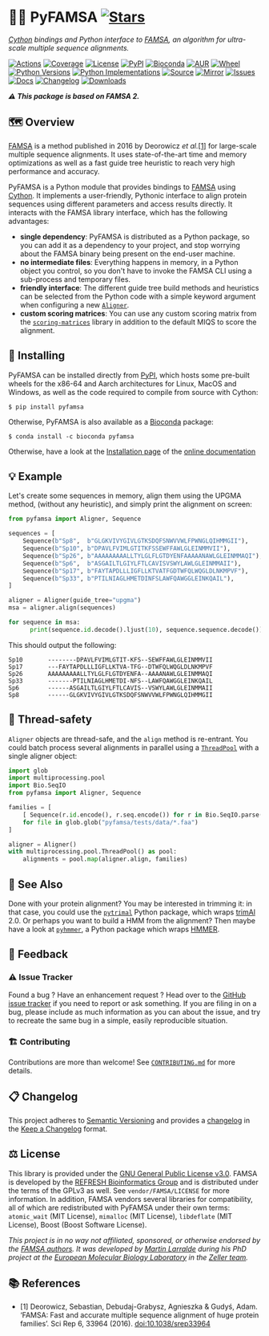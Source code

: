 # 🐍🧮 PyFAMSA [![Stars](https://img.shields.io/github/stars/althonos/pyfamsa.svg?style=social&maxAge=3600&label=Star)](https://github.com/althonos/pyfamsa/stargazers)

*[Cython](https://cython.org/) bindings and Python interface to [FAMSA](https://github.com/refresh-bio/FAMSA), an algorithm for ultra-scale multiple sequence alignments.*

[![Actions](https://img.shields.io/github/actions/workflow/status/althonos/pyfamsa/test.yml?branch=main&logo=github&style=flat-square&maxAge=300)](https://github.com/althonos/pyfamsa/actions)
[![Coverage](https://img.shields.io/codecov/c/gh/althonos/pyfamsa?style=flat-square&maxAge=3600&logo=codecov)](https://codecov.io/gh/althonos/pyfamsa/)
[![License](https://img.shields.io/badge/license-GPLv3-blue.svg?style=flat-square&maxAge=2678400)](https://choosealicense.com/licenses/gpl-3.0/)
[![PyPI](https://img.shields.io/pypi/v/pyfamsa.svg?style=flat-square&maxAge=3600&logo=PyPI)](https://pypi.org/project/pyfamsa)
[![Bioconda](https://img.shields.io/conda/vn/bioconda/pyfamsa?style=flat-square&maxAge=3600&logo=anaconda)](https://anaconda.org/bioconda/pyfamsa)
[![AUR](https://img.shields.io/aur/version/python-pyfamsa?logo=archlinux&style=flat-square&maxAge=3600)](https://aur.archlinux.org/packages/python-pyfamsa)
[![Wheel](https://img.shields.io/pypi/wheel/pyfamsa.svg?style=flat-square&maxAge=3600)](https://pypi.org/project/pyfamsa/#files)
[![Python Versions](https://img.shields.io/pypi/pyversions/pyfamsa.svg?style=flat-square&maxAge=600&logo=python)](https://pypi.org/project/pyfamsa/#files)
[![Python Implementations](https://img.shields.io/pypi/implementation/pyfamsa.svg?style=flat-square&maxAge=600&label=impl)](https://pypi.org/project/pyfamsa/#files)
[![Source](https://img.shields.io/badge/source-GitHub-303030.svg?maxAge=2678400&style=flat-square)](https://github.com/althonos/pyfamsa/)
[![Mirror](https://img.shields.io/badge/mirror-EMBL-009f4d?style=flat-square&maxAge=2678400)](https://git.embl.de/larralde/pyfamsa/)
[![Issues](https://img.shields.io/github/issues/althonos/pyfamsa.svg?style=flat-square&maxAge=600)](https://github.com/althonos/pyfamsa/issues)
[![Docs](https://img.shields.io/readthedocs/pyfamsa/latest?style=flat-square&maxAge=600)](https://pyfamsa.readthedocs.io)
[![Changelog](https://img.shields.io/badge/keep%20a-changelog-8A0707.svg?maxAge=2678400&style=flat-square)](https://github.com/althonos/pyfamsa/blob/main/CHANGELOG.md)
[![Downloads](https://img.shields.io/pypi/dm/pyfamsa?style=flat-square&color=303f9f&maxAge=86400&label=downloads)](https://pepy.tech/project/pyfamsa)


***⚠️ This package is based on FAMSA 2.***

## 🗺️ Overview

[FAMSA](https://github.com/refresh-bio/FAMSA) is a method published in
2016 by Deorowicz *et al.*[\[1\]](#ref1) for large-scale multiple sequence alignments.
It uses state-of-the-art time and memory optimizations as well as a fast
guide tree heuristic to reach very high performance and accuracy.

PyFAMSA is a Python module that provides bindings to [FAMSA](https://github.com/refresh-bio/FAMSA)
using [Cython](https://cython.org/). It implements a user-friendly, Pythonic
interface to align protein sequences using different parameters and access
results directly. It interacts with the FAMSA library interface, which has
the following advantages:

- **single dependency**: PyFAMSA is distributed as a Python package, so you
  can add it as a dependency to your project, and stop worrying about the
  FAMSA binary being present on the end-user machine.
- **no intermediate files**: Everything happens in memory, in a Python object
  you control, so you don't have to invoke the FAMSA CLI using a
  sub-process and temporary files.
- **friendly interface**: The different guide tree build methods and
  heuristics can be selected from the Python code with a simple keyword
  argument when configuring a new [`Aligner`](https://pyfamsa.readthedocs.io/en/stable/api/aligner.html#pyfamsa.Aligner).
- **custom scoring matrices**: You can use any custom scoring matrix from
  the [`scoring-matrices`](https://pypi.org/project/scoring-matrices) library
  in addition to the default MIQS to score the alignment.

## 🔧 Installing

PyFAMSA can be installed directly from [PyPI](https://pypi.org/project/pyfamsa/),
which hosts some pre-built wheels for the x86-64 and Aarch architectures
for Linux, MacOS and Windows, as well as the code required to compile from
source with Cython:
```console
$ pip install pyfamsa
```

Otherwise, PyFAMSA is also available as a [Bioconda](https://bioconda.github.io/)
package:
```console
$ conda install -c bioconda pyfamsa
```

Otherwise, have a look at the [Installation page](https://pyfamsa.readthedocs.io/en/stable/guide/install.html) of the [online documentation](https://pyfamsa.readthedocs.io/)

## 💡 Example

Let's create some sequences in memory, align them using the UPGMA method,
(without any heuristic), and simply print the alignment on screen:

```python
from pyfamsa import Aligner, Sequence

sequences = [
    Sequence(b"Sp8",  b"GLGKVIVYGIVLGTKSDQFSNWVVWLFPWNGLQIHMMGII"),
    Sequence(b"Sp10", b"DPAVLFVIMLGTITKFSSEWFFAWLGLEINMMVII"),
    Sequence(b"Sp26", b"AAAAAAAAALLTYLGLFLGTDYENFAAAAANAWLGLEINMMAQI"),
    Sequence(b"Sp6",  b"ASGAILTLGIYLFTLCAVISVSWYLAWLGLEINMMAII"),
    Sequence(b"Sp17", b"FAYTAPDLLLIGFLLKTVATFGDTWFQLWQGLDLNKMPVF"),
    Sequence(b"Sp33", b"PTILNIAGLHMETDINFSLAWFQAWGGLEINKQAIL"),
]

aligner = Aligner(guide_tree="upgma")
msa = aligner.align(sequences)

for sequence in msa:
      print(sequence.id.decode().ljust(10), sequence.sequence.decode())
```

This should output the following:
```
Sp10       --------DPAVLFVIMLGTIT-KFS--SEWFFAWLGLEINMMVII
Sp17       ---FAYTAPDLLLIGFLLKTVA-TFG--DTWFQLWQGLDLNKMPVF
Sp26       AAAAAAAAALLTYLGLFLGTDYENFA--AAAANAWLGLEINMMAQI
Sp33       -------PTILNIAGLHMETDI-NFS--LAWFQAWGGLEINKQAIL
Sp6        ------ASGAILTLGIYLFTLCAVIS--VSWYLAWLGLEINMMAII
Sp8        ------GLGKVIVYGIVLGTKSDQFSNWVVWLFPWNGLQIHMMGII
```

## 🧶 Thread-safety

`Aligner` objects are thread-safe, and the `align` method is re-entrant. You
could batch process several alignments in parallel using a
[`ThreadPool`](https://docs.python.org/3/library/multiprocessing.html#multiprocessing.pool.ThreadPool) with a single
aligner object:
```python
import glob
import multiprocessing.pool
import Bio.SeqIO
from pyfamsa import Aligner, Sequence

families = [
    [ Sequence(r.id.encode(), r.seq.encode()) for r in Bio.SeqIO.parse(file, "fasta") ]
    for file in glob.glob("pyfamsa/tests/data/*.faa")
]

aligner = Aligner()
with multiprocessing.pool.ThreadPool() as pool:
    alignments = pool.map(aligner.align, families)
```

<!-- ## ⏱️ Benchmarks -->

## 🔎 See Also

Done with your protein alignment? You may be interested in trimming it: in that
case, you could use the [`pytrimal`](https://github.com/althonos/pytrimal) Python
package, which wraps [trimAl](http://trimal.cgenomics.org/) 2.0. Or perhaps
you want to build a HMM from the alignment? Then maybe have a look at
[`pyhmmer`](https://github.com/althonos/pyhmmer), a Python package which
wraps [HMMER](http://hmmer.org/).

## 💭 Feedback

### ⚠️ Issue Tracker

Found a bug ? Have an enhancement request ? Head over to the [GitHub issue tracker](https://github.com/althonos/pyfamsa/issues)
if you need to report or ask something. If you are filing in on a bug,
please include as much information as you can about the issue, and try to
recreate the same bug in a simple, easily reproducible situation.


### 🏗️ Contributing

Contributions are more than welcome! See
[`CONTRIBUTING.md`](https://github.com/althonos/pyfamsa/blob/main/CONTRIBUTING.md)
for more details.


## 📋 Changelog

This project adheres to [Semantic Versioning](http://semver.org/spec/v2.0.0.html)
and provides a [changelog](https://github.com/althonos/pyfamsa/blob/main/CHANGELOG.md)
in the [Keep a Changelog](http://keepachangelog.com/en/1.0.0/) format.


## ⚖️ License

This library is provided under the [GNU General Public License v3.0](https://choosealicense.com/licenses/gpl-3.0/). FAMSA is developed by the
[REFRESH Bioinformatics Group](https://refresh-bio.github.io/) and is
distributed under the terms of the GPLv3 as well. See `vendor/FAMSA/LICENSE`
for more information. In addition, FAMSA vendors several libraries for
compatibility, all of which are redistributed with PyFAMSA under their own
terms: `atomic_wait` (MIT License), `mimalloc` (MIT License), `libdeflate`
(MIT License),  Boost (Boost Software License).

*This project is in no way not affiliated, sponsored, or otherwise endorsed
by the [FAMSA authors](https://github.com/refresh-bio). It was developed
by [Martin Larralde](https://github.com/althonos/) during his PhD project
at the [European Molecular Biology Laboratory](https://www.embl.de/) in
the [Zeller team](https://github.com/zellerlab).*


## 📚 References

- <a id="ref1">\[1\]</a> Deorowicz, Sebastian, Debudaj-Grabysz, Agnieszka & Gudyś, Adam. ‘FAMSA: Fast and accurate multiple sequence alignment of huge protein families’. Sci Rep 6, 33964 (2016). [doi:10.1038/srep33964](https://doi.org/10.1038/srep33964)
